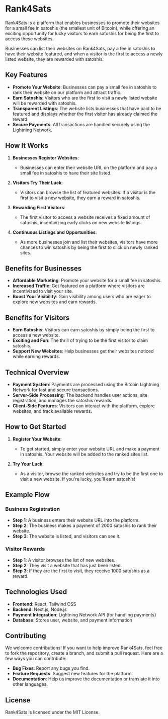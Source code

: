 # Rank4Sats

Rank4Sats is a platform that enables businesses to promote their websites for a small fee in satoshis (the smallest unit of Bitcoin), while offering an exciting opportunity for lucky visitors to earn satoshis for being the first to access these websites.

Businesses can list their websites on Rank4Sats, pay a fee in satoshis to have their website featured, and when a visitor is the first to access a newly listed website, they are rewarded with satoshis.

## Key Features

- **Promote Your Website**: Businesses can pay a small fee in satoshis to rank their website on our platform and attract traffic.
- **Earn Satoshis**: Visitors who are the first to visit a newly listed website will be rewarded with satoshis.
- **Transparent Listings**: The website lists businesses that have paid to be featured and displays whether the first visitor has already claimed the reward.
- **Secure Payments**: All transactions are handled securely using the Lightning Network.
  
## How It Works

1. **Businesses Register Websites**: 
   - Businesses can enter their website URL on the platform and pay a small fee in satoshis to have their site listed.
   
2. **Visitors Try Their Luck**: 
   - Visitors can browse the list of featured websites. If a visitor is the first to visit a new website, they earn a reward in satoshis.

3. **Rewarding First Visitors**: 
   - The first visitor to access a website receives a fixed amount of satoshis, incentivizing early clicks on new website listings.

4. **Continuous Listings and Opportunities**: 
   - As more businesses join and list their websites, visitors have more chances to win satoshis by being the first to click on newly ranked sites.

## Benefits for Businesses

- **Affordable Marketing**: Promote your website for a small fee in satoshis.
- **Increased Traffic**: Get featured on a platform where visitors are incentivized to visit your site.
- **Boost Your Visibility**: Gain visibility among users who are eager to explore new websites and earn rewards.

## Benefits for Visitors

- **Earn Satoshis**: Visitors can earn satoshis by simply being the first to access a new website.
- **Exciting and Fun**: The thrill of trying to be the first visitor to claim satoshis.
- **Support New Websites**: Help businesses get their websites noticed while earning rewards.

## Technical Overview

- **Payment System**: Payments are processed using the Bitcoin Lightning Network for fast and secure transactions.
- **Server-Side Processing**: The backend handles user actions, site registration, and manages the satoshis rewards.
- **Client-Side Features**: Visitors can interact with the platform, explore websites, and track available rewards.

## How to Get Started

1. **Register Your Website**: 
   - To get started, simply enter your website URL and make a payment in satoshis. Your website will be added to the ranked sites list.

2. **Try Your Luck**: 
   - As a visitor, browse the ranked websites and try to be the first one to visit a new website. If you're lucky, you’ll earn satoshis!

## Example Flow

### Business Registration
- **Step 1**: A business enters their website URL into the platform.
- **Step 2**: The business makes a payment of 2000 satoshis to rank their website.
- **Step 3**: The website is listed, and visitors can see it.

### Visitor Rewards
- **Step 1**: A visitor browses the list of new websites.
- **Step 2**: They visit a website that has just been listed.
- **Step 3**: If they are the first to visit, they receive 1000 satoshis as a reward.

## Technologies Used

- **Frontend**: React, Tailwind CSS
- **Backend**: Next.js, Node.js
- **Payment Integration**: Lightning Network API (for handling payments)
- **Database**: Stores user, website, and payment information

## Contributing

We welcome contributions! If you want to help improve Rank4Sats, feel free to fork the repository, create a branch, and submit a pull request. Here are a few ways you can contribute:

- **Bug Fixes**: Report any bugs you find. 
- **Feature Requests**: Suggest new features for the platform.
- **Documentation**: Help us improve the documentation or translate it into other languages.

## License

Rank4Sats is licensed under the MIT License.


